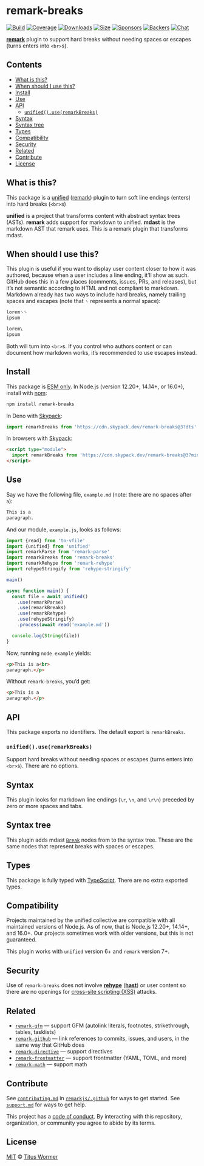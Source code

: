# remark-breaks

[![Build][build-badge]][build]
[![Coverage][coverage-badge]][coverage]
[![Downloads][downloads-badge]][downloads]
[![Size][size-badge]][size]
[![Sponsors][sponsors-badge]][collective]
[![Backers][backers-badge]][collective]
[![Chat][chat-badge]][chat]

[**remark**][remark] plugin to support hard breaks without needing spaces or
escapes (turns enters into `<br>`s).

## Contents

*   [What is this?](#what-is-this)
*   [When should I use this?](#when-should-i-use-this)
*   [Install](#install)
*   [Use](#use)
*   [API](#api)
    *   [`unified().use(remarkBreaks)`](#unifieduseremarkbreaks)
*   [Syntax](#syntax)
*   [Syntax tree](#syntax-tree)
*   [Types](#types)
*   [Compatibility](#compatibility)
*   [Security](#security)
*   [Related](#related)
*   [Contribute](#contribute)
*   [License](#license)

## What is this?

This package is a [unified][] ([remark][]) plugin to turn soft line endings
(enters) into hard breaks (`<br>`s)

**unified** is a project that transforms content with abstract syntax trees
(ASTs).
**remark** adds support for markdown to unified.
**mdast** is the markdown AST that remark uses.
This is a remark plugin that transforms mdast.

## When should I use this?

This plugin is useful if you want to display user content closer to how it was
authored, because when a user includes a line ending, it’ll show as such.
GitHub does this in a few places (comments, issues, PRs, and releases), but it’s not
semantic according to HTML and not compliant to markdown.
Markdown already has two ways to include hard breaks, namely trailing spaces and
escapes (note that `␠` represents a normal space):

```markdown
lorem␠␠
ipsum

lorem\
ipsum
```

Both will turn into `<br>`s.
If you control who authors content or can document how markdown works, it’s
recommended to use escapes instead.

## Install

This package is [ESM only](https://gist.github.com/sindresorhus/a39789f98801d908bbc7ff3ecc99d99c).
In Node.js (version 12.20+, 14.14+, or 16.0+), install with [npm][]:

```sh
npm install remark-breaks
```

In Deno with [Skypack][]:

```js
import remarkBreaks from 'https://cdn.skypack.dev/remark-breaks@3?dts'
```

In browsers with [Skypack][]:

```html
<script type="module">
  import remarkBreaks from 'https://cdn.skypack.dev/remark-breaks@3?min'
</script>
```

## Use

Say we have the following file, `example.md` (note: there are no spaces after
`a`):

```markdown
This is a
paragraph.
```

And our module, `example.js`, looks as follows:

```js
import {read} from 'to-vfile'
import {unified} from 'unified'
import remarkParse from 'remark-parse'
import remarkBreaks from 'remark-breaks'
import remarkRehype from 'remark-rehype'
import rehypeStringify from 'rehype-stringify'

main()

async function main() {
  const file = await unified()
    .use(remarkParse)
    .use(remarkBreaks)
    .use(remarkRehype)
    .use(rehypeStringify)
    .process(await read('example.md'))

  console.log(String(file))
}
```

Now, running `node example` yields:

```html
<p>This is a<br>
paragraph.</p>
```

Without `remark-breaks`, you’d get:

```html
<p>This is a
paragraph.</p>
```

## API

This package exports no identifiers.
The default export is `remarkBreaks`.

### `unified().use(remarkBreaks)`

Support hard breaks without needing spaces or escapes (turns enters into
`<br>`s).
There are no options.

## Syntax

This plugin looks for markdown line endings (`\r`, `\n`, and `\r\n`) preceded
by zero or more spaces and tabs.

## Syntax tree

This plugin adds mdast [`Break`][break] nodes from to the syntax tree.
These are the same nodes that represent breaks with spaces or escapes.

## Types

This package is fully typed with [TypeScript][].
There are no extra exported types.

## Compatibility

Projects maintained by the unified collective are compatible with all maintained
versions of Node.js.
As of now, that is Node.js 12.20+, 14.14+, and 16.0+.
Our projects sometimes work with older versions, but this is not guaranteed.

This plugin works with `unified` version 6+ and `remark` version 7+.

## Security

Use of `remark-breaks` does not involve [**rehype**][rehype] ([**hast**][hast])
or user content so there are no openings for [cross-site scripting (XSS)][xss]
attacks.

## Related

*   [`remark-gfm`](https://github.com/remarkjs/remark-gfm)
    — support GFM (autolink literals, footnotes, strikethrough, tables,
    tasklists)
*   [`remark-github`](https://github.com/remarkjs/remark-github)
    — link references to commits, issues, and users, in the same way that
    GitHub does
*   [`remark-directive`](https://github.com/remarkjs/remark-directive)
    — support directives
*   [`remark-frontmatter`](https://github.com/remarkjs/remark-frontmatter)
    — support frontmatter (YAML, TOML, and more)
*   [`remark-math`](https://github.com/remarkjs/remark-math)
    — support math

## Contribute

See [`contributing.md`][contributing] in [`remarkjs/.github`][health] for ways
to get started.
See [`support.md`][support] for ways to get help.

This project has a [code of conduct][coc].
By interacting with this repository, organization, or community you agree to
abide by its terms.

## License

[MIT][license] © [Titus Wormer][author]

<!-- Definitions -->

[build-badge]: https://github.com/remarkjs/remark-breaks/workflows/main/badge.svg

[build]: https://github.com/remarkjs/remark-breaks/actions

[coverage-badge]: https://img.shields.io/codecov/c/github/remarkjs/remark-breaks.svg

[coverage]: https://codecov.io/github/remarkjs/remark-breaks

[downloads-badge]: https://img.shields.io/npm/dm/remark-breaks.svg

[downloads]: https://www.npmjs.com/package/remark-breaks

[size-badge]: https://img.shields.io/bundlephobia/minzip/remark-breaks.svg

[size]: https://bundlephobia.com/result?p=remark-breaks

[sponsors-badge]: https://opencollective.com/unified/sponsors/badge.svg

[backers-badge]: https://opencollective.com/unified/backers/badge.svg

[collective]: https://opencollective.com/unified

[chat-badge]: https://img.shields.io/badge/chat-discussions-success.svg

[chat]: https://github.com/remarkjs/remark/discussions

[npm]: https://docs.npmjs.com/cli/install

[skypack]: https://www.skypack.dev

[health]: https://github.com/remarkjs/.github

[contributing]: https://github.com/remarkjs/.github/blob/HEAD/contributing.md

[support]: https://github.com/remarkjs/.github/blob/HEAD/support.md

[coc]: https://github.com/remarkjs/.github/blob/HEAD/code-of-conduct.md

[license]: license

[author]: https://wooorm.com

[unified]: https://github.com/unifiedjs/unified

[remark]: https://github.com/remarkjs/remark

[xss]: https://en.wikipedia.org/wiki/Cross-site_scripting

[typescript]: https://www.typescriptlang.org

[rehype]: https://github.com/rehypejs/rehype

[hast]: https://github.com/syntax-tree/hast

[break]: https://github.com/syntax-tree/mdast#break
